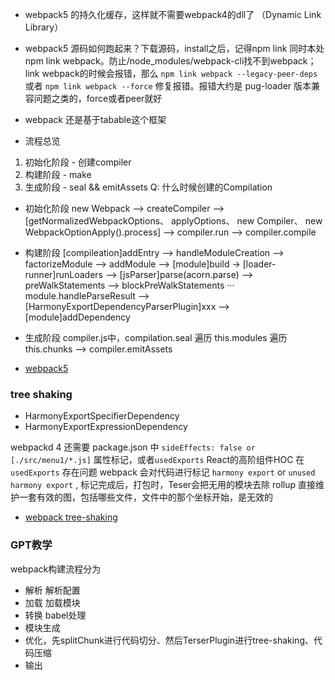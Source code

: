 - webpack5 的持久化缓存，这样就不需要webpack4的dll了 （Dynamic Link Library）
- webpack5 源码如何跑起来？下载源码，install之后，记得npm link 同时本处 npm link webpack。防止/node_modules/webpack-cli找不到webpack；link webpack的时候会报错，那么 `npm link webpack --legacy-peer-deps` 或者 `npm link webpack --force` 修复报错。报错大约是 pug-loader 版本兼容问题之类的，force或者peer就好

- webpack 还是基于tabable这个框架


- 流程总览
1. 初始化阶段 - 创建compiler
2. 构建阶段 - make
3. 生成阶段 - seal && emitAssets
Q: 什么时候创建的Compilation

- 初始化阶段
new Webpack --> createCompiler --> [getNormalizedWebpackOptions、 applyOptions、 new Compiler、 new WebpackOptionApply().process] --> compiler.run --> compiler.compile

- 构建阶段
[compileation]addEntry --> handleModuleCreation --> factorizeModule --> addModule --> [module]build -> [loader-runner]runLoaders --> [jsParser]parse(acorn.parse) --> preWalkStatements --> blockPreWalkStatements ··· module.handleParseResult --> [HarmonyExportDependencyParserPlugin]xxx --> [module]addDependency

- 生成阶段 compiler.js中，compilation.seal
遍历 this.modules  遍历 this.chunks --> compiler.emitAssets



- [webpack5](https://mp.weixin.qq.com/s/SbJNbSVzSPSKBe2YStn2Zw)


### tree shaking
- HarmonyExportSpecifierDependency
- HarmonyExportExpressionDependency

webpackd 4 还需要 package.json 中 `sideEffects: false or [./src/menu1/*.js]` 属性标记，或者`usedExports`
React的高阶组件HOC 在`usedExports` 存在问题
webpack 会对代码进行标记 `harmony export` or `unused harmony export` , 标记完成后，打包时，Teser会把无用的模块去除
rollup  直接维护一套有效的图，包括哪些文件，文件中的那个坐标开始，是无效的

-  [webpack tree-shaking](https://juejin.cn/post/7002410645316436004)



### GPT教学
webpack构建流程分为
- 解析 解析配置
- 加载 加载模块
- 转换 babel处理
- 模块生成
- 优化，先splitChunk进行代码切分、然后TerserPlugin进行tree-shaking、代码压缩
- 输出